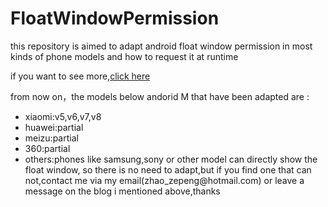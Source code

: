 # FloatWindowPermission
this repository is aimed to adapt android float window permission in most kinds of phone models and how to request it at runtime </br>

if you want to see more,[click here](http://blog.csdn.net/self_study/article/details/52859790)

from now on，the models below andorid M that have been adapted are :
<ul><li>xiaomi:v5,v6,v7,v8</li><li>huawei:partial</li><li>meizu:partial</li><li>360:partial</li><li>others:phones like samsung,sony or other model can directly show the float window, so there is no need to adapt,but if you find one that can not,contact me via my email(zhao_zepeng@hotmail.com) or leave a message on the blog i mentioned above,thanks</li></ul>